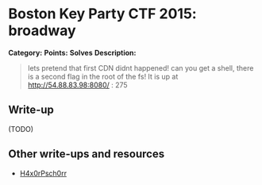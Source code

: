 # Boston Key Party CTF 2015: broadway

**Category:** 
**Points:** 
**Solves** 
**Description:**

> lets pretend that first CDN didnt happened! can you get a shell, there is a second flag in the root of the fs! It is up at http://54.88.83.98:8080/ : 275

## Write-up

(TODO)

## Other write-ups and resources

* [H4x0rPsch0rr](http://hxp.io/blog/15/Boston%20Key%20Party%202015%20-%20pwn%20275:%20Broadway/)
